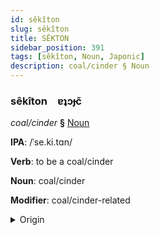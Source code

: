 ```yaml
---
id: sêkîton
slug: sêkîton
title: SÊKTON
sidebar_position: 391
tags: [sêkîton, Noun, Japonic]
description: coal/cinder § Noun
---
```


### sêkîton&emsp;<span kind="abugida">ɐʇɔɟc̃</span>

*coal/cinder* **§** [Noun](../../tags/Noun)

**IPA**: /ˈse.ki.tɑn/

**Verb**: to be a coal/cinder

**Noun**: coal/cinder

**Modifier**: coal/cinder-related

<details>
    <summary>Origin</summary>
    Japanese 石炭 sekitan [se̞kʲitã̠ɴ]<br/>
    <em>Japonic Language Family</em>
</details>
